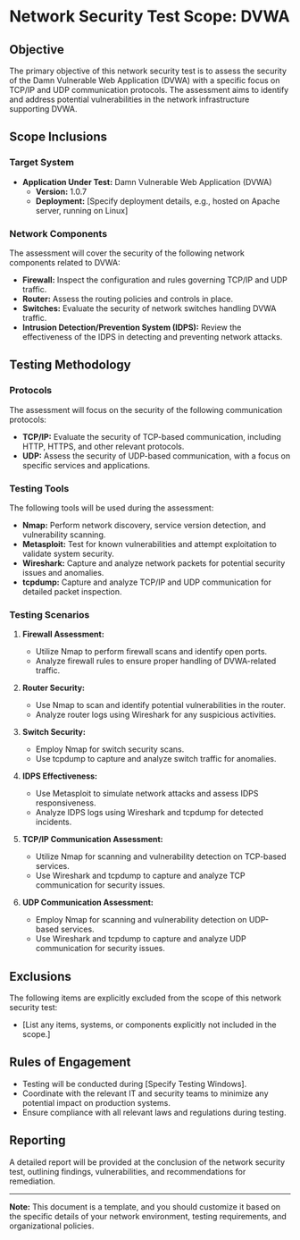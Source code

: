 # Network Security Test Scope: DVWA

## Objective
The primary objective of this network security test is to assess the security of the Damn Vulnerable Web Application (DVWA) with a specific focus on TCP/IP and UDP communication protocols. The assessment aims to identify and address potential vulnerabilities in the network infrastructure supporting DVWA.

## Scope Inclusions

### Target System
- **Application Under Test:** Damn Vulnerable Web Application (DVWA)
  - **Version:** 1.0.7
  - **Deployment:** [Specify deployment details, e.g., hosted on Apache server, running on Linux]

### Network Components
The assessment will cover the security of the following network components related to DVWA:
- **Firewall:** Inspect the configuration and rules governing TCP/IP and UDP traffic.
- **Router:** Assess the routing policies and controls in place.
- **Switches:** Evaluate the security of network switches handling DVWA traffic.
- **Intrusion Detection/Prevention System (IDPS):** Review the effectiveness of the IDPS in detecting and preventing network attacks.

## Testing Methodology

### Protocols
The assessment will focus on the security of the following communication protocols:
- **TCP/IP:** Evaluate the security of TCP-based communication, including HTTP, HTTPS, and other relevant protocols.
- **UDP:** Assess the security of UDP-based communication, with a focus on specific services and applications.

### Testing Tools
The following tools will be used during the assessment:
- **Nmap:** Perform network discovery, service version detection, and vulnerability scanning.
- **Metasploit:** Test for known vulnerabilities and attempt exploitation to validate system security.
- **Wireshark:** Capture and analyze network packets for potential security issues and anomalies.
- **tcpdump:** Capture and analyze TCP/IP and UDP communication for detailed packet inspection.

### Testing Scenarios
1. **Firewall Assessment:**
   - Utilize Nmap to perform firewall scans and identify open ports.
   - Analyze firewall rules to ensure proper handling of DVWA-related traffic.

2. **Router Security:**
   - Use Nmap to scan and identify potential vulnerabilities in the router.
   - Analyze router logs using Wireshark for any suspicious activities.

3. **Switch Security:**
   - Employ Nmap for switch security scans.
   - Use tcpdump to capture and analyze switch traffic for anomalies.

4. **IDPS Effectiveness:**
   - Use Metasploit to simulate network attacks and assess IDPS responsiveness.
   - Analyze IDPS logs using Wireshark and tcpdump for detected incidents.

5. **TCP/IP Communication Assessment:**
   - Utilize Nmap for scanning and vulnerability detection on TCP-based services.
   - Use Wireshark and tcpdump to capture and analyze TCP communication for security issues.

6. **UDP Communication Assessment:**
   - Employ Nmap for scanning and vulnerability detection on UDP-based services.
   - Use Wireshark and tcpdump to capture and analyze UDP communication for security issues.

## Exclusions
The following items are explicitly excluded from the scope of this network security test:
- [List any items, systems, or components explicitly not included in the scope.]

## Rules of Engagement
- Testing will be conducted during [Specify Testing Windows].
- Coordinate with the relevant IT and security teams to minimize any potential impact on production systems.
- Ensure compliance with all relevant laws and regulations during testing.

## Reporting
A detailed report will be provided at the conclusion of the network security test, outlining findings, vulnerabilities, and recommendations for remediation.

---

**Note:** This document is a template, and you should customize it based on the specific details of your network environment, testing requirements, and organizational policies.
